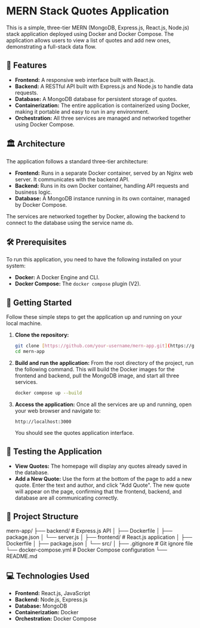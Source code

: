 # MERN Stack Quotes Application

This is a simple, three-tier MERN (MongoDB, Express.js, React.js, Node.js) stack application deployed using Docker and Docker Compose. The application allows users to view a list of quotes and add new ones, demonstrating a full-stack data flow.

## 🚀 Features

- **Frontend:** A responsive web interface built with React.js.
- **Backend:** A RESTful API built with Express.js and Node.js to handle data requests.
- **Database:** A MongoDB database for persistent storage of quotes.
- **Containerization:** The entire application is containerized using Docker, making it portable and easy to run in any environment.
- **Orchestration:** All three services are managed and networked together using Docker Compose.

## 🏛️ Architecture

The application follows a standard three-tier architecture:

- **Frontend:** Runs in a separate Docker container, served by an Nginx web server. It communicates with the backend API.
- **Backend:** Runs in its own Docker container, handling API requests and business logic.
- **Database:** A MongoDB instance running in its own container, managed by Docker Compose.

The services are networked together by Docker, allowing the backend to connect to the database using the service name `db`.

## 🛠️ Prerequisites

To run this application, you need to have the following installed on your system:

- **Docker:** A Docker Engine and CLI.
- **Docker Compose:** The `docker compose` plugin (V2).

## 🏃 Getting Started

Follow these simple steps to get the application up and running on your local machine.

1.  **Clone the repository:**
    ```bash
    git clone [https://github.com/your-username/mern-app.git](https://github.com/your-username/mern-app.git)
    cd mern-app
    ```

2.  **Build and run the application:**
    From the root directory of the project, run the following command. This will build the Docker images for the frontend and backend, pull the MongoDB image, and start all three services.

    ```bash
    docker compose up --build
    ```

3.  **Access the application:**
    Once all the services are up and running, open your web browser and navigate to:
    ```
    http://localhost:3000
    ```

    You should see the quotes application interface.

## 🧪 Testing the Application

- **View Quotes:** The homepage will display any quotes already saved in the database.
- **Add a New Quote:** Use the form at the bottom of the page to add a new quote. Enter the text and author, and click "Add Quote". The new quote will appear on the page, confirming that the frontend, backend, and database are all communicating correctly.

## 📁 Project Structure
mern-app/
├── backend/                  # Express.js API
│   ├── Dockerfile
│   ├── package.json
│   └── server.js
│
├── frontend/                 # React.js application
│   ├── Dockerfile
│   ├── package.json
│   └── src/
│
├── .gitignore                # Git ignore file
└── docker-compose.yml        # Docker Compose configuration
└── README.md

## 💻 Technologies Used

-   **Frontend:** React.js, JavaScript
-   **Backend:** Node.js, Express.js
-   **Database:** MongoDB
-   **Containerization:** Docker
-   **Orchestration:** Docker Compose
